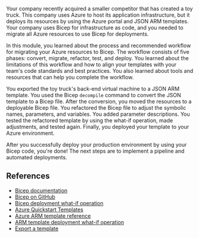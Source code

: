 Your company recently acquired a smaller competitor that has created a toy truck. This company uses Azure to host its application infrastructure, but it deploys its resources by using the Azure portal and JSON ARM templates. Your company uses Bicep for infrastructure as code, and you needed to migrate all Azure resources to use Bicep for deployments.

In this module, you learned about the process and recommended workflow for migrating your Azure resources to Bicep. The workflow consists of five phases: convert, migrate, refactor, test, and deploy. You learned about the limitations of this workflow and how to align your templates with your team's code standards and best practices. You also learned about tools and resources that can help you complete the workflow.

You exported the toy truck's back-end virtual machine to a JSON ARM template. You used the Bicep `decompile` command to convert the JSON template to a Bicep file. After the conversion, you moved the resources to a deployable Bicep file. You refactored the Bicep file to adjust the symbolic names, parameters, and variables. You added parameter descriptions. You tested the refactored template by using the what-if operation, made adjustments, and tested again. Finally, you deployed your template to your Azure environment.

After you successfully deploy your production environment by using your Bicep code, you're done! The next steps are to implement a pipeline and automated deployments.

## References

- [Bicep documentation](/azure/azure-resource-manager/bicep/overview)
- [Bicep on GitHub](https://github.com/Azure/bicep)
- [Bicep deployment what-if operation](/azure/azure-resource-manager/bicep/deploy-what-if)
- [Azure Quickstart Templates](/samples/browse/?expanded=azure&products=azure-resource-manager)
- [Azure ARM template reference](/azure/templates/)
- [ARM template deployment what-if operation](/azure/azure-resource-manager/templates/deploy-what-if)
- [Export a template](/azure/azure-resource-manager/templates/export-template-portal)
